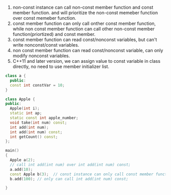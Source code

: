 1. non-const instance can call non-const member function and const member function. and will prioritize the non-const memeber function over const memeber function.
2. const member function can only call onther const member function, while non const member function can call other non-const member function(priortized) and const member.  
3. const member function can read const/nonconst variables, but can't write nonconst/const variables.
4. non const member function can read const/nonconst variable, can only modify nonconst variables.
5. C++11 and later version, we can assign value to const variable in class directly, no need to use member initializer list.  
```cpp
class a {
  public:
  const int constVar = 10;
}
```

```cpp
class Apple {
public:
  Apple(int i);
  static int ap;
  static const int apple_number;
  void take(int num) const;
  int add(int num);
  int add(int num) const;
  int getCount() const;
};

main()
{
  Apple a(2);
  // call int add(int num) over int add(int num) const;
  a.add(10); 
  const Apple b(3);  // const instance can only call const member function. 
  b.add(100); // only can call int add(int num) const;

}

```